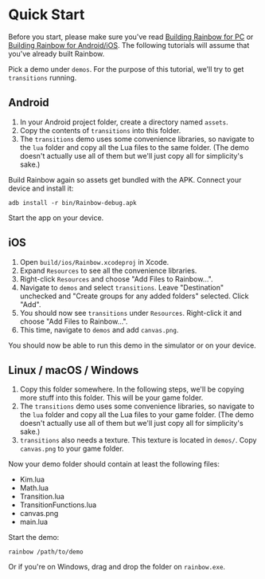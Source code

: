 # Quick Start

Before you start, please make sure you've read
[Building Rainbow for PC](#building-rainbow-for-pc) or
[Building Rainbow for Android/iOS](#building-rainbow-for-android-ios). The
following tutorials will assume that you've already built Rainbow.

Pick a demo under `demos`. For the purpose of this tutorial, we'll try to get
`transitions` running.

## Android

1. In your Android project folder, create a directory named `assets`.
2. Copy the contents of `transitions` into this folder.
3. The `transitions` demo uses some convenience libraries, so navigate to the
   `lua` folder and copy all the Lua files to the same folder. (The demo doesn't
   actually use all of them but we'll just copy all for simplicity's sake.)

Build Rainbow again so assets get bundled with the APK. Connect your device and
install it:

```shell
adb install -r bin/Rainbow-debug.apk
```

Start the app on your device.

## iOS

1. Open `build/ios/Rainbow.xcodeproj` in Xcode.
2. Expand `Resources` to see all the convenience libraries.
3. Right-click `Resources` and choose "Add Files to Rainbow...".
4. Navigate to `demos` and select `transitions`. Leave "Destination" unchecked
   and "Create groups for any added folders" selected. Click "Add".
5. You should now see `transitions` under `Resources`. Right-click it and choose
   "Add Files to Rainbow...".
6. This time, navigate to `demos` and add `canvas.png`.

You should now be able to run this demo in the simulator or on your device.

## Linux / macOS / Windows

1. Copy this folder somewhere. In the following steps, we'll be copying more
   stuff into this folder. This will be your game folder.
2. The `transitions` demo uses some convenience libraries, so navigate to the
   `lua` folder and copy all the Lua files to your game folder. (The demo
   doesn't actually use all of them but we'll just copy all for simplicity's
   sake.)
3. `transitions` also needs a texture. This texture is located in
   `demos/`. Copy `canvas.png` to your game folder.

Now your demo folder should contain at least the following files:

  - Kim.lua
  - Math.lua
  - Transition.lua
  - TransitionFunctions.lua
  - canvas.png
  - main.lua

Start the demo:

```shell
rainbow /path/to/demo
```

Or if you're on Windows, drag and drop the folder on `rainbow.exe`.
